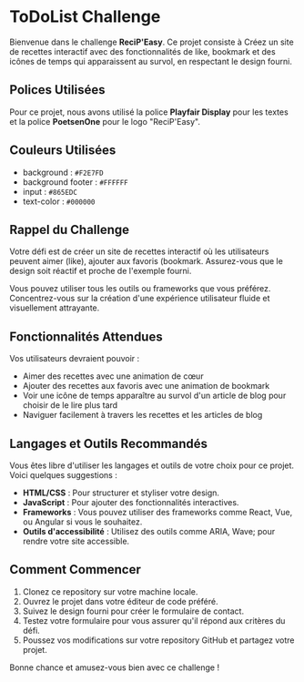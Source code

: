 # ToDoList Challenge

Bienvenue dans le challenge **ReciP'Easy**. Ce projet consiste à Créez un site de recettes interactif avec des fonctionnalités de like, bookmark et des icônes de temps qui apparaissent au survol, en respectant le design fourni.

## Polices Utilisées

Pour ce projet, nous avons utilisé la police **Playfair Display** pour les textes et la police **PoetsenOne** pour le logo "ReciP'Easy".

## Couleurs Utilisées

- background : `#F2E7FD`
- background footer : `#FFFFFF`
- input : `#865EDC`
- text-color : `#000000`

## Rappel du Challenge

Votre défi est de créer un site de recettes interactif où les utilisateurs peuvent aimer (like), ajouter aux favoris (bookmark. Assurez-vous que le design soit réactif et proche de l'exemple fourni.

Vous pouvez utiliser tous les outils ou frameworks que vous préférez. Concentrez-vous sur la création d'une expérience utilisateur fluide et visuellement attrayante.

## Fonctionnalités Attendues

Vos utilisateurs devraient pouvoir :

- Aimer des recettes avec une animation de cœur
- Ajouter des recettes aux favoris avec une animation de bookmark
- Voir une icône de temps apparaître au survol d'un article de blog pour choisir de le lire plus tard
- Naviguer facilement à travers les recettes et les articles de blog

## Langages et Outils Recommandés

Vous êtes libre d'utiliser les langages et outils de votre choix pour ce projet. Voici quelques suggestions :

- **HTML/CSS** : Pour structurer et styliser votre design.
- **JavaScript** : Pour ajouter des fonctionnalités interactives.
- **Frameworks** : Vous pouvez utiliser des frameworks comme React, Vue, ou Angular si vous le souhaitez.
- **Outils d'accessibilité** : Utilisez des outils comme ARIA, Wave; pour rendre votre site accessible.

## Comment Commencer

1. Clonez ce repository sur votre machine locale.
2. Ouvrez le projet dans votre éditeur de code préféré.
3. Suivez le design fourni pour créer le formulaire de contact.
4. Testez votre formulaire pour vous assurer qu'il répond aux critères du défi.
5. Poussez vos modifications sur votre repository GitHub et partagez votre projet.

Bonne chance et amusez-vous bien avec ce challenge !
